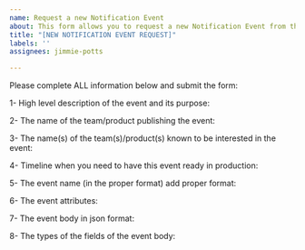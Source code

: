 ```yaml
---
name: Request a new Notification Event
about: This form allows you to request a new Notification Event from the State & Notifications
title: "[NEW NOTIFICATION EVENT REQUEST]"
labels: ''
assignees: jimmie-potts

---
```


Please complete ALL information below and submit the form:

1- High level description of the event and its purpose:

2- The name of the team/product publishing the event:

3- The name(s) of the team(s)/product(s) known to be interested in the event:

4- Timeline when you need to have this event ready in production:

5- The event name (in the proper format) add proper format:

6- The event attributes:

7- The event body in json format:

8- The types of the fields of the event body:

